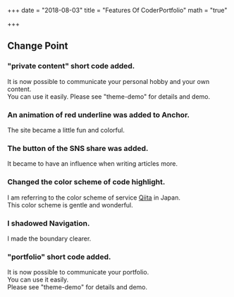 +++
date = "2018-08-03"
title = "Features Of CoderPortfolio"
math = "true"

+++

## Change Point

### "private content" short code added.

It is now possible to communicate your personal hobby and your own content.  
You can use it easily.
Please see "theme-demo" for details and demo.

### An animation of red underline was added to Anchor.

The site became a little fun and colorful.

### The button of the SNS share was added.

It became to have an influence when writing articles more.

### Changed the color scheme of code highlight.

I am referring to the color scheme of service [Qiita](https://qiita.com/) in Japan.  
This color scheme is gentle and wonderful.

### I shadowed Navigation.

I made the boundary clearer.

### "portfolio" short code added.

It is now possible to communicate your portfolio.  
You can use it easily.  
Please see "theme-demo" for details and demo.
